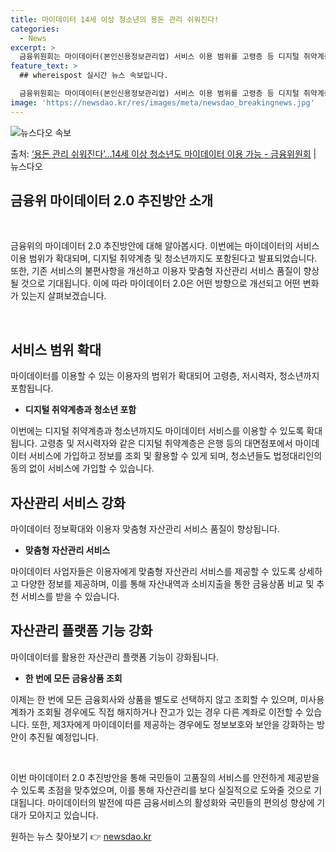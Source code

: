 ```yaml
---
title: 마이데이터 14세 이상 청소년의 용돈 관리 쉬워진다!
categories:
  - News
excerpt: >
  금융위원회는 마이데이터(본인신용정보관리업) 서비스 이용 범위를 고령층 등 디지털 취약계층과 14세 이상 청소…
feature_text: >
  ## whereispost 실시간 뉴스 속보입니다.

  금융위원회는 마이데이터(본인신용정보관리업) 서비스 이용 범위를 고령층 등 디지털 취약계층과 14세 이상 청소…
image: 'https://newsdao.kr/res/images/meta/newsdao_breakingnews.jpg'
---
```


![뉴스다오 속보](https://newsdao.kr/res/images/meta/newsdao_breakingnews.jpg)

<p>출처: <a href="https://newsdao.kr/3516" rel="dofollow">‘용돈 관리 쉬워진다’…14세 이상 청소년도 마이데이터 이용 가능 - 금융위원회</a> | 뉴스다오</p>

<h2>금융위 마이데이터 2.0 추진방안 소개</h2>
<p data-ke-size="size16">&nbsp;</p>
금융위의 마이데이터 2.0 추진방안에 대해 알아봅시다. 이번에는 마이데이터의 서비스 이용 범위가 확대되며, 디지털 취약계층 및 청소년까지도 포함된다고 발표되었습니다. 또한, 기존 서비스의 불편사항을 개선하고 이용자 맞춤형 자산관리 서비스 품질이 향상될 것으로 기대됩니다. 이에 따라 마이데이터 2.0은 어떤 방향으로 개선되고 어떤 변화가 있는지 살펴보겠습니다.
<p data-ke-size="size16">&nbsp;</p>

<h2 data-ke-size="size26">서비스 범위 확대</h2>
<p data-ke-size="size16">마이데이터를 이용할 수 있는 이용자의 범위가 확대되어 고령층, 저시력자, 청소년까지 포함됩니다.</p>
<ul>
<li><b>디지털 취약계층과 청소년 포함</b></li>
</ul>
이번에는 디지털 취약계층과 청소년까지도 마이데이터 서비스를 이용할 수 있도록 확대됩니다. 고령층 및 저시력자와 같은 디지털 취약계층은 은행 등의 대면점포에서 마이데이터 서비스에 가입하고 정보를 조회 및 활용할 수 있게 되며, 청소년들도 법정대리인의 동의 없이 서비스에 가입할 수 있습니다.

<h2 data-ke-size="size26">자산관리 서비스 강화</h2>
<p data-ke-size="size16">마이데이터 정보확대와 이용자 맞춤형 자산관리 서비스 품질이 향상됩니다.</p>
<ul>
<li><b>맞춤형 자산관리 서비스</b></li>
</ul>
마이데이터 사업자들은 이용자에게 맞춤형 자산관리 서비스를 제공할 수 있도록 상세하고 다양한 정보를 제공하며, 이를 통해 자산내역과 소비지출을 통한 금융상품 비교 및 추천 서비스를 받을 수 있습니다.

<h2 data-ke-size="size26">자산관리 플랫폼 기능 강화</h2>
<p data-ke-size="size16">마이데이터를 활용한 자산관리 플랫폼 기능이 강화됩니다.</p>
<ul>
<li><b>한 번에 모든 금융상품 조회</b></li>
</ul>
이제는 한 번에 모든 금융회사와 상품을 별도로 선택하지 않고 조회할 수 있으며, 미사용계좌가 조회될 경우에도 직접 해지하거나 잔고가 있는 경우 다른 계좌로 이전할 수 있습니다. 또한, 제3자에게 마이데이터를 제공하는 경우에도 정보보호와 보안을 강화하는 방안이 추진될 예정입니다.
<p data-ke-size="size16">&nbsp;</p>
이번 마이데이터 2.0 추진방안을 통해 국민들이 고품질의 서비스를 안전하게 제공받을 수 있도록 초점을 맞추었으며, 이를 통해 자산관리를 보다 실질적으로 도와줄 것으로 기대됩니다. 마이데이터의 발전에 따른 금융서비스의 활성화와 국민들의 편의성 향상에 기대가 모아지고 있습니다. 

원하는 뉴스 찾아보기 👉 <a href="https://newsdao.kr" rel="dofollow">newsdao.kr</a>


